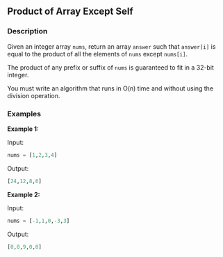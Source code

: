 ## Product of Array Except Self

### Description
Given an integer array `nums`, return an array `answer` such that `answer[i]` is equal to the product of all the elements of `nums` except `nums[i]`.

The product of any prefix or suffix of `nums` is guaranteed to fit in a 32-bit integer.

You must write an algorithm that runs in O(n) time and without using the division operation.

### Examples

**Example 1:**

Input:
```python
nums = [1,2,3,4]
```

Output:
```python
[24,12,8,6]
```

**Example 2:**

Input:
```python
nums = [-1,1,0,-3,3]
```

Output:
```python
[0,0,9,0,0]
```